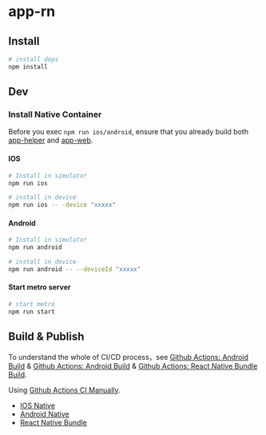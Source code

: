 # app-rn

## Install

```bash
# install deps
npm install
```

## Dev

### Install Native Container

Before you exec `npm run ios/android`, ensure that you already build both [app-helper](../app-helper) and [app-web](../app-web/).

#### IOS

```bash
# Install in simulator
npm run ios

# install in device
npm run ios -- -device "xxxxx"
```

#### Android

```bash
# Install in simulator
npm run android

# install in device
npm run android -- --deviceId "xxxxx"
```

#### Start metro server

```bash
# start metro
npm run start
```

## Build & Publish

To understand the whole of CI/CD process，see [Github Actions: Android Build](../../android_build.yml) & [Github Actions: Android Build](../../ios_build.yml) & [Github Actions: React Native Bundle Build](../../codepush.yml).

Using [Github Actions CI Manually](https://docs.github.com/cn/actions/managing-workflow-runs/manually-running-a-workflow).

+ [IOS Native](https://github.com/angrycans/RaceLap2/actions/workflows/ios_build.yml)
+ [Android Native](https://github.com/angrycans/RaceLap2/actions/workflows/android_build.yml)
+ [React Native Bundle](https://github.com/angrycans/RaceLap2/actions/workflows/codepush.yml)
